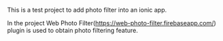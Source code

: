 This is a test project to add photo filter into an ionic app.

In the project Web Photo Filter(https://web-photo-filter.firebaseapp.com/) plugin is used to obtain photo filtering feature.
